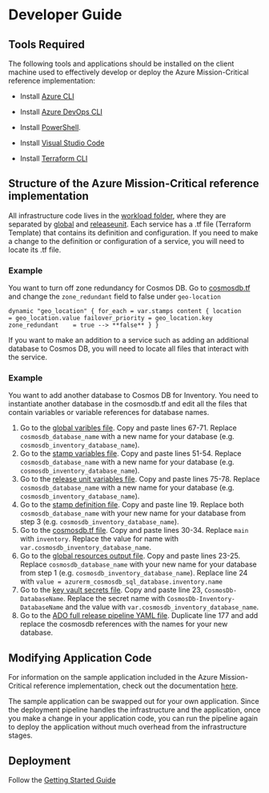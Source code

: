 # Developer Guide

## Tools Required

The following tools and applications should be installed on the client machine used to effectively develop or deploy the Azure Mission-Critical reference implementation:

- Install [Azure CLI](https://docs.microsoft.com/cli/azure/service-page/azure%20cli?view=azure-cli-latest)

- Install [Azure DevOps CLI](https://docs.microsoft.com/azure/devops/cli/?view=azure-devops)

- Install [PowerShell](https://docs.microsoft.com/powershell/scripting/install/installing-powershell-on-windows?view=powershell-7.1).

- Install [Visual Studio Code](https://code.visualstudio.com/Download)

- Install [Terraform CLI](https://www.terraform.io/downloads)

## Structure of the Azure Mission-Critical reference implementation

All infrastructure code lives in the [workload folder](/src/infra/workload/), where they are separated by [global](/src/infra/workload/globalresources/) and [releaseunit](/src/infra/workload/releaseunit/). Each service has a .tf file (Terraform Template) that contains its definition and configuration. If you need to make a change to the definition or configuration of a service, you will need to locate its .tf file. 


### Example

You want to turn off zone redundancy for Cosmos DB. Go to [cosmosdb.tf](/src/infra/workload/globalresources/cosmosdb.tf) and change the `zone_redundant` field to false under `geo-location` 

`dynamic "geo_location" {
    for_each = var.stamps
    content {
      location          = geo_location.value
      failover_priority = geo_location.key
      zone_redundant    = true --> **false**
    }
  }`

  If you want to make an addition to a service such as adding an additional database to Cosmos DB, you will need to locate all files that interact with the service.
  
  ### Example

  You want to add another database to Cosmos DB for Inventory. You need to instantiate another database in the cosmosdb.tf and edit all the files that contain variables or variable references for database names.

  1. Go to the [global varibles file](/src/infra/workload/globalresources/variables.tf). Copy and paste lines 67-71. Replace `cosmosdb_database_name` with a new name for your database (e.g. `cosmosdb_inventory_database_name`).
  2. Go to the [stamp variables file](/src/infra/workload/releaseunit/modules/stamp/variables.tf). Copy and paste lines 51-54. Replace `cosmosdb_database_name` with a new name for your database (e.g. `cosmosdb_inventory_database_name`).
  3. Go to the [release unit variables file](/src/infra/workload/releaseunit/variables.tf). Copy and paste lines 75-78. Replace `cosmosdb_database_name` with a new name for your database (e.g. `cosmosdb_inventory_database_name`).
  4. Go to the [stamp definition file](/src/infra/workload/releaseunit/stamp.tf). Copy and paste line 19. Replace both `cosmosdb_database_name` with your new name for your database from step 3 (e.g. `cosmosdb_inventory_database_name`).
  5. Go to the [cosmosdb.tf file](/src/infra/workload/globalresources/cosmosdb.tf). Copy and paste lines 30-34. Replace `main` with `inventory`. Replace the value for name with `var.cosmosdb_inventory_database_name`. 
  6. Go to the [global resources output file](/src/infra/workload/globalresources/outputs.tf). Copy and paste lines 23-25. Replace  `cosmosdb_database_name` with your new name for your database from step 1 (e.g. `cosmosdb_inventory_database_name`). Replace line 24 with `value = azurerm_cosmosdb_sql_database.inventory.name`
  7. Go to the [key vault secrets file](/src/infra/workload/releaseunit/modules/stamp/keyvault-secrets.tf). Copy and paste line 23, `CosmosDb-DatabaseName`. Replace the secret name with `CosmosDb-Inventory-DatabaseName` and the value with `var.cosmosdb_inventory_database_name`.
  8. Go to the [ADO full release pipeline YAML file](/.ado/pipelines/templates/stages-full-release.yaml). Duplicate line 177 and add replace the cosmosdb references with the names for your new database. 

## Modifying Application Code

For information on the sample application included in the Azure Mission-Critical reference implementation, check out the documentation [here](/docs/reference-implementation/AppDesign-Application-Design.md).

The sample application can be swapped out for your own application. Since the deployment pipeline handles the infrastructure and the application, once you make a change in your application code, you can run the pipeline again to deploy the application without much overhead from the infrastructure stages.   

## Deployment

Follow the [Getting Started Guide](./Getting-Started.md)